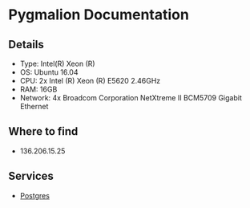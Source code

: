 # Pygmalion Documentation

## Details

- Type: Intel(R) Xeon (R)
- OS: Ubuntu 16.04
- CPU: 2x Intel (R) Xeon (R) E5620 2.46GHz
- RAM: 16GB
- Network: 4x Broadcom Corporation NetXtreme II BCM5709 Gigabit Ethernet

## Where to find

- 136.206.15.25

## Services

- [Postgres](/services/postgres)
